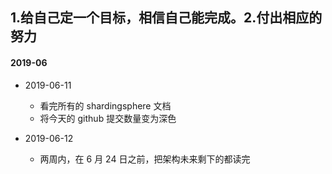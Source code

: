 ## 1.给自己定一个目标，相信自己能完成。2.付出相应的努力

#### 2019-06
 - 2019-06-11
 	- 看完所有的 shardingsphere 文档
 	- 将今天的 github 提交数量变为深色

 - 2019-06-12
 	- 两周内，在 6 月 24 日之前，把架构未来剩下的都读完